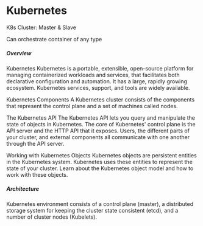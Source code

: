 # Kubernetes


K8s Cluster: Master & Slave

Can orchestrate container of any type

##### Overview
Kubernetes
Kubernetes is a portable, extensible, open-source platform for managing containerized workloads and services, that facilitates both declarative configuration and automation. It has a large, rapidly growing ecosystem. Kubernetes services, support, and tools are widely available.

Kubernetes Components
A Kubernetes cluster consists of the components that represent the control plane and a set of machines called nodes.

The Kubernetes API
The Kubernetes API lets you query and manipulate the state of objects in Kubernetes. The core of Kubernetes' control plane is the API server and the HTTP API that it exposes. Users, the different parts of your cluster, and external components all communicate with one another through the API server.

Working with Kubernetes Objects
Kubernetes objects are persistent entities in the Kubernetes system. Kubernetes uses these entities to represent the state of your cluster. Learn about the Kubernetes object model and how to work with these objects.


##### Architecture
Kubernetes environment consists of a control plane (master), a distributed storage system for keeping the cluster state consistent (etcd), and a number of cluster nodes (Kubelets).

[logo]: https://platform9.com/wp-content/uploads/2019/05/kubernetes-constructs-concepts-architecture.jpg
